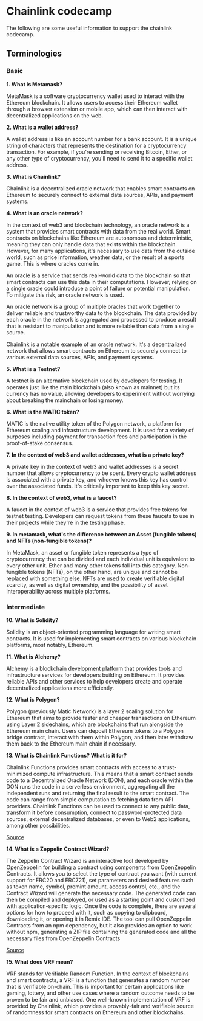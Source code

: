 # Chainlink codecamp

The following are some useful information to support the chainlink codecamp.

## Terminologies

### Basic

**1. What is Metamask?**

MetaMask is a software cryptocurrency wallet used to interact with the Ethereum blockchain. It allows users to access their Ethereum wallet through a browser extension or mobile app, which can then interact with decentralized applications on the web.

**2. What is a wallet address?**

A wallet address is like an account number for a bank account. It is a unique string of characters that represents the destination for a cryptocurrency transaction. For example, if you're sending or receiving Bitcoin, Ether, or any other type of cryptocurrency, you'll need to send it to a specific wallet address.

**3. What is Chainlink?**

Chainlink is a decentralized oracle network that enables smart contracts on Ethereum to securely connect to external data sources, APIs, and payment systems.

**4. What is an oracle network?**

In the context of web3 and blockchain technology, an oracle network is a system that provides smart contracts with data from the real world. Smart contracts on blockchains like Ethereum are autonomous and deterministic, meaning they can only handle data that exists within the blockchain. However, for many applications, it's necessary to use data from the outside world, such as price information, weather data, or the result of a sports game. This is where oracles come in.

An oracle is a service that sends real-world data to the blockchain so that smart contracts can use this data in their computations. However, relying on a single oracle could introduce a point of failure or potential manipulation. To mitigate this risk, an oracle network is used.

An oracle network is a group of multiple oracles that work together to deliver reliable and trustworthy data to the blockchain. The data provided by each oracle in the network is aggregated and processed to produce a result that is resistant to manipulation and is more reliable than data from a single source.

Chainlink is a notable example of an oracle network. It's a decentralized network that allows smart contracts on Ethereum to securely connect to various external data sources, APIs, and payment systems.

**5. What is a Testnet?**

A testnet is an alternative blockchain used by developers for testing. It operates just like the main blockchain (also known as mainnet) but its currency has no value, allowing developers to experiment without worrying about breaking the mainchain or losing money.

**6. What is the MATIC token?**

MATIC is the native utility token of the Polygon network, a platform for Ethereum scaling and infrastructure development. It is used for a variety of purposes including payment for transaction fees and participation in the proof-of-stake consensus.

**7. In the context of web3 and wallet addresses, what is a private key?**

A private key in the context of web3 and wallet addresses is a secret number that allows cryptocurrency to be spent. Every crypto wallet address is associated with a private key, and whoever knows this key has control over the associated funds. It's critically important to keep this key secret.

**8. In the context of web3, what is a faucet?**

A faucet in the context of web3 is a service that provides free tokens for testnet testing. Developers can request tokens from these faucets to use in their projects while they're in the testing phase.

**9. In metamask, what's the difference between an Asset (fungible tokens) and NFTs (non-fungible tokens)?**

In MetaMask, an asset or fungible token represents a type of cryptocurrency that can be divided and each individual unit is equivalent to every other unit. Ether and many other tokens fall into this category. Non-fungible tokens (NFTs), on the other hand, are unique and cannot be replaced with something else. NFTs are used to create verifiable digital scarcity, as well as digital ownership, and the possibility of asset interoperability across multiple platforms.

### Intermediate

**10. What is Solidity?**

Solidity is an object-oriented programming language for writing smart contracts. It is used for implementing smart contracts on various blockchain platforms, most notably, Ethereum.

**11. What is Alchemy?**

Alchemy is a blockchain development platform that provides tools and infrastructure services for developers building on Ethereum. It provides reliable APIs and other services to help developers create and operate decentralized applications more efficiently.

**12. What is Polygon?**

Polygon (previously Matic Network) is a layer 2 scaling solution for Ethereum that aims to provide faster and cheaper transactions on Ethereum using Layer 2 sidechains, which are blockchains that run alongside the Ethereum main chain. Users can deposit Ethereum tokens to a Polygon bridge contract, interact with them within Polygon, and then later withdraw them back to the Ethereum main chain if necessary.

**13. What is Chainlink Functions? What is it for?**

Chainlink Functions provides smart contracts with access to a trust-minimized compute infrastructure. This means that a smart contract sends code to a Decentralized Oracle Network (DON), and each oracle within the DON runs the code in a serverless environment, aggregating all the independent runs and returning the final result to the smart contract. The code can range from simple computation to fetching data from API providers. Chainlink Functions can be used to connect to any public data, transform it before consumption, connect to password-protected data sources, external decentralized databases, or even to Web2 applications, among other possibilities.

[Source](https://docs.chain.link/chainlink-functions)

**14. What is a Zeppelin Contract Wizard?**

The Zeppelin Contract Wizard is an interactive tool developed by OpenZeppelin for building a contract using components from OpenZeppelin Contracts. It allows you to select the type of contract you want (with current support for ERC20 and ERC721), set parameters and desired features such as token name, symbol, premint amount, access control, etc., and the Contract Wizard will generate the necessary code. The generated code can then be compiled and deployed, or used as a starting point and customized with application-specific logic. Once the code is complete, there are several options for how to proceed with it, such as copying to clipboard, downloading it, or opening it in Remix IDE. The tool can pull OpenZeppelin Contracts from an npm dependency, but it also provides an option to work without npm, generating a ZIP file containing the generated code and all the necessary files from OpenZeppelin Contracts

[Source](http://blog.openzeppelin.com/wizard)

**15. What does VRF mean?**

VRF stands for Verifiable Random Function. In the context of blockchains and smart contracts, a VRF is a function that generates a random number that is verifiable on-chain. This is important for certain applications like gaming, lottery, and other use cases where a random outcome needs to be proven to be fair and unbiased. One well-known implementation of VRF is provided by Chainlink, which provides a provably-fair and verifiable source of randomness for smart contracts on Ethereum and other blockchains.
